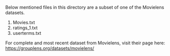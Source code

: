Below mentioned files in this directory are a subset of one of the Movielens datasets.
1) Movies.txt
2) ratings\_1.txt
3) userterms.txt

For complete and most recent dataset from Movielens, visit their page here:
https://grouplens.org/datasets/movielens/
